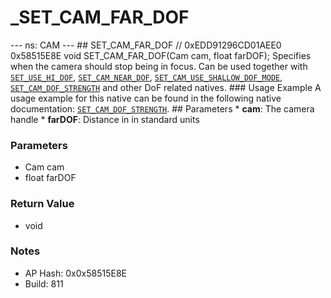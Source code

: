 # _SET_CAM_FAR_DOF

--- ns: CAM --- ## SET_CAM_FAR_DOF  // 0xEDD91296CD01AEE0 0x58515E8E void SET_CAM_FAR_DOF(Cam cam, float farDOF);  Specifies when the camera should stop being in focus. Can be used together with [`SET_USE_HI_DOF`](#_0xA13B0222F3D94A94), [`SET_CAM_NEAR_DOF`](#_0x3FA4BF0A7AB7DE2C), [`SET_CAM_USE_SHALLOW_DOF_MODE`](#_0x16A96863A17552BB), [`SET_CAM_DOF_STRENGTH`](#_0x5EE29B4D7D5DF897) and other DoF related natives.  ### Usage Example A usage example for this native can be found in the following native documentation: [`SET_CAM_DOF_STRENGTH`](#_0x5EE29B4D7D5DF897).  ## Parameters * **cam**: The camera handle * **farDOF**: Distance in in standard units

### Parameters
* Cam cam
* float farDOF

### Return Value
* void

### Notes
* AP Hash: 0x0x58515E8E
* Build: 811

